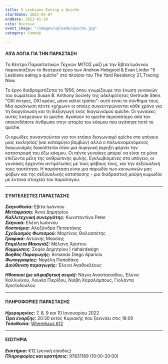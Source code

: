 ```yaml
---
title: 5 Lesbians Eating a Quiche
startDate: 2022-01-07
endDate: 2022-01-10
city: Nicosia
event_image: "/images/uploads/quiche.jpg"
category: Comedy

---
```

#### ΛΙΓΑ ΛΟΓΙΑ ΓΙΑ ΤΗΝ ΠΑΡΑΣΤΑΣΗ

Το Κέντρο Παραστατικών Τεχνών ΜΙΤΟΣ μαζί με την Εβίτα Ιωάννου παρουσιάζουν το θεατρικό έργο των Andrew Hobgood & Evan Linder "5 Lesbians eating a quiche" στο πλαίσιο του Τhe Yard Residency 21_Τracing Now.

Το έργο διαδραματίζεται το 1956, όπου γνωρίζουμε την ένωση γυναικών του σωματείου Susan B. Anthony Society της αδελφότητας Gertrude Stein. "ΟΧΙ άντρες, ΟΧΙ κρέας, μόνο καλοί τρόποι": αυτό είναι το σύνθημα τους. Μια οργάνωση πέντε «χήρων» οι οποίες συγκεντρώνονται κάθε χρόνο για τη διοργάνωση και τη διεξαγωγή ενός διαγωνισμού quiche. Οι γυναίκες αυτές λατρεύουν το quiche. Αγαπούν το quiche περισσότερο από τον οποιονδήποτε άνθρωπο στην ιστορία του κόσμου που αγάπησε ποτέ το quiche.

Οι ηρωίδες συναντιούνται για τον ετήσιο διαγωνισμό quiche στο υπόγειο μιας εκκλησίας (και καταφύγιο βομβών) αλλά ο πολυαναμενόμενος διαγωνισμός διακόπτεται όταν μια πυρηνική έκρηξη φέρνει την καταστροφή του έξω κόσμου. Οι πέντε γυναίκες μπορεί να είναι τα μόνα επιζώντα μέλη της ανθρώπινης φυλής. Εγκλωβισμένες στο υπόγειο, οι γυναίκες έρχονται αντιμέτωπες με τους φόβους τους, και την σεξουαλική τους ταυτότητα. Η παράσταση είναι μια παρωδία των κοινωνικών μας φόβων και της σεξουαλικής καταπίεσης - μια διαδραστική μαύρη κωμωδία με έντονα στοιχεία του παραλόγου.

***

#### ΣΥΝΤΕΛΕΣΤΕΣ ΠΑΡΑΣΤΑΣΗΣ

**_Σκηνοθεσία:_** Εβίτα Ιωάννου  
**_Μετάφραση:_** Άννα Δημητρίου  
**_Καλλιτεχνική συνεργάτης:_** Κωνσταντίνα Peter  
**_Σκηνικά:_** Ελένη Ιωάννου  
**_Κοστούμια:_** Αλεξάνδρα Πετσετάκης  
**_Σχεδιασμός Φωτισμού:_** Μαρτίνος Θαλασσέτης  
**_Γραφικά:_** Αντώνης Μούσιης  
**_Επιμέλεια Μακιγιάζ:_** Μέλανη Χρίστου  
**_Κομμώσεις:_** Σοφία Δημητρίου | riahairdesign  
**_Βοηθός Παραγωγής:_** Armando Diego Aparicio  
**_Φωτογραφίες:_** Νεφέλη Παπαδάκη  
**_Διεύθυνση παραγωγής:_** Έλενα Αγαθοκλέους

**_Ηθοποιοί (με αλφαβητική σειρά):_** Νάγια Αναστασιάδου, Έλενα Καλλινίκου, Λουκία Πιερίδου, Νιόβη Χαραλάμπους, Γιολάντα Χριστοδούλου

***

#### ΠΛΗΡΟΦΟΡΙΕΣ ΠΑΡΑΣΤΑΣΗΣ

**_Ημερομηνίες:_** 7, 8, 9 και 10 Ιανουαρίου 2022  
**_Ώρα έναρξης:_** 20:30 εκτός Κυριακής που ξεκινάει στις 18:00  
**_Τοποθεσία:_** [Wherehaus 612](https://www.google.com/maps/place/WhereHaus+612/@35.177606,33.3873653,17z/data=!3m1!4b1!4m5!3m4!1s0x14de170bc4982f01:0x9c24df07f8f1017d!8m2!3d35.177606!4d33.389554 "https://www.google.com/maps/place/WhereHaus+612/@35.177606,33.3873653,17z/data=!3m1!4b1!4m5!3m4!1s0x14de170bc4982f01:0x9c24df07f8f1017d!8m2!3d35.177606!4d33.389554")

***

#### ΕΙΣΙΤΗΡΙΑ

**_Eισιτήρια:_** €12 (γενική είσοδος)  
**_Πληροφορίες και κρατήσεις:_** 97831189 (10:00-20:00)